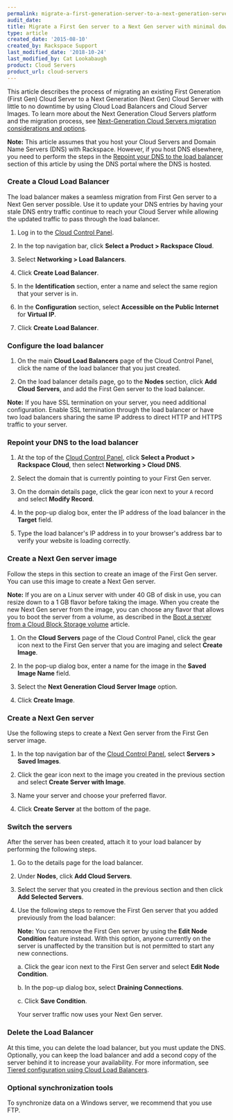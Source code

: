 ```yaml
---
permalink: migrate-a-first-generation-server-to-a-next-generation-server-with-minimal-downtime/
audit_date:
title: Migrate a First Gen server to a Next Gen server with minimal downtime
type: article
created_date: '2015-08-10'
created_by: Rackspace Support
last_modified_date: '2018-10-24'
last_modified_by: Cat Lookabaugh
product: Cloud Servers
product_url: cloud-servers
---
```


This article describes the process of migrating an existing First Generation
(First Gen) Cloud Server to a Next Generation (Next Gen) Cloud Server with
little to no downtime by using Cloud Load Balancers and Cloud Server Images. To learn
more about the Next Generation Cloud Servers platform and the migration process,
see [Next-Generation Cloud Servers migration considerations and options](/how-to/next-generation-cloud-servers-migration-considerations-and-options).

**Note:** This article assumes that you host your Cloud Servers and Domain Name
Servers (DNS) with Rackspace. However, if you host DNS elsewhere, you need to
perform the steps in the [Repoint your DNS to the load balancer](#repoint-your-dns-to-the-load-balancer)
section of this article by using the DNS portal where the DNS is hosted.

### Create a Cloud Load Balancer

The load balancer makes a seamless migration from First Gen server to a Next Gen
server possible. Use it to update your DNS entries by having your stale DNS
entry traffic continue to reach your Cloud Server while allowing the updated
traffic to pass through the load balancer.

1. Log in to the [Cloud Control Panel](https://login.rackspace.com).

2. In the top navigation bar, click **Select a Product > Rackspace Cloud**.

3. Select **Networking > Load Balancers**.

4. Click **Create Load Balancer**.

5. In the **Identification** section, enter a name and select the same region that your server is in.

6. In the **Configuration** section, select **Accessible on the Public Internet** for **Virtual IP**.

7. Click **Create Load Balancer**.

### Configure the load balancer

1.	On the main **Cloud Load Balancers** page of the Cloud Control Panel, click
the name of the load balancer that you just created.

2.	On the load balancer details page, go to the **Nodes** section, click
**Add Cloud Servers**, and add the First Gen server to the load balancer.

**Note:** If you have SSL termination on your server, you need additional
configuration. Enable SSL termination through the load balancer or have two
load balancers sharing the same IP address to direct HTTP and HTTPS traffic
to your server.

### Repoint your DNS to the load balancer

1. At the top of the [Cloud Control Panel](https://login.rackspace.com/),
click **Select a Product > Rackspace Cloud**, then select **Networking > Cloud DNS**.

2. Select the domain that is currently pointing to your First Gen server.

3. On the domain details page, click the gear icon next to your `A` record and
select **Modify Record**.

4. In the pop-up dialog box, enter the IP address of the load balancer in the
**Target** field.

5. Type the load balancer's IP address in to your browser's address bar to
verify your website is loading correctly.

### Create a Next Gen server image

Follow the steps in this section to create an image of the First Gen server.
You can use this image to create a Next Gen server.

**Note:** If you are on a Linux server with under 40 GB of disk in use, you can
resize down to a 1 GB flavor before taking the image. When you create the new
Next Gen server from the image, you can choose any flavor that allows you to
boot the server from a volume, as described in the
[Boot a server from a Cloud Block Storage volume](/how-to/boot-a-server-from-a-cloud-block-storage-volume) article.

1. On the **Cloud Servers** page of the Cloud Control Panel, click the gear
icon next to the First Gen server that you are imaging and select **Create Image**.

2. In the pop-up dialog box, enter a name for the image in the **Saved Image Name** field.

3. Select the **Next Generation Cloud Server Image** option.

4. Click **Create Image**.

### Create a Next Gen server

Use the following steps to create a Next Gen server from the First Gen server image.

1. In the top navigation bar of the [Cloud Control Panel](https://mycloud.rackspace.com),
select **Servers > Saved Images**.

2. Click the gear icon next to the image you created in the previous section
and select **Create Server with Image**.

3. Name your server and choose your preferred flavor.

4. Click **Create Server** at the bottom of the page.

### Switch the servers

After the server has been created, attach it to your load balancer by performing
the following steps.

1. Go to the details page for the load balancer.

2. Under **Nodes**, click **Add Cloud Servers**.

3. Select the server that you created in the previous section and then click
**Add Selected Servers**.

4. Use the following steps to remove the First Gen server that you added
previously from the load balancer:

   **Note:** You can remove the First Gen server by using the **Edit Node Condition**
   feature instead. With this option, anyone currently on the server is unaffected
   by the transition but is not permitted to start any new connections.

   a. Click the gear icon next to the First Gen server and select **Edit Node Condition**.

   b. In the pop-up dialog box, select **Draining Connections**.

   c. Click **Save Condition**.

   Your server traffic now uses your Next Gen server.

### Delete the Load Balancer

At this time, you can delete the load balancer, but you must update the DNS.
Optionally, you can keep the load balancer and add a second copy of the server
behind it to increase your availability. For more information, see
[Tiered configuration using Cloud Load Balancers](https://support.rackspace.com/how-to/tiered-configuration-using-cloud-load-balancers/).

### Optional synchronization tools

To synchronize data on a Windows server, we recommend that you use FTP.
